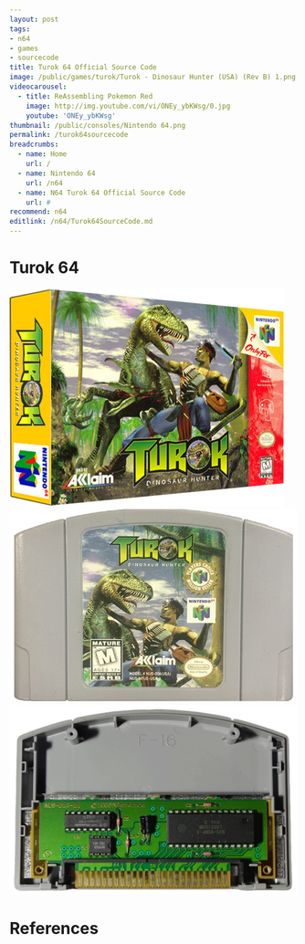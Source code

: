 ```yaml
---
layout: post
tags: 
- n64
- games
- sourcecode
title: Turok 64 Official Source Code
image: /public/games/turok/Turok - Dinosaur Hunter (USA) (Rev B) 1.png
videocarousel:
  - title: ReAssembling Pokemon Red
    image: http://img.youtube.com/vi/ONEy_ybKWsg/0.jpg
    youtube: 'ONEy_ybKWsg'
thumbnail: /public/consoles/Nintendo 64.png
permalink: /turok64sourcecode
breadcrumbs:
  - name: Home
    url: /
  - name: Nintendo 64
    url: /n64
  - name: N64 Turok 64 Official Source Code
    url: #
recommend: n64
editlink: /n64/Turok64SourceCode.md
---
```

# Turok 64
<img src="/public/games/turok/Turok - Dinosaur Hunter (USA) (Rev B) 3D.png" class="wow slideInLeft postImage" />
<img src="/public/games/turokCartridge.png" class="wow bounceInUp postImage" />
<img src="/public/N64/N64Cart_NUS_01A_01.png" class="wow bounceInLeft postImage" />

# References
[^1]:- https://www.turokforums.com/index.php?topic=645.0
[^2]:- https://www.reddit.com/r/gamedev/comments/5nxqi9/n64_turok_dinosaur_hunter_source_code_discovered/
